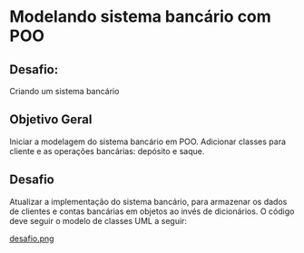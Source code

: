 # Modelando sistema bancário com POO
## Desafio: 

Criando um sistema bancário

## Objetivo Geral

Iniciar a modelagem do sistema bancário em POO. Adicionar classes para cliente e as operações bancárias: depósito e saque.

## Desafio

Atualizar a implementação do sistema bancário, para armazenar os dados de clientes e contas bancárias em objetos ao invés de dicionários. O código deve seguir o modelo de classes UML a seguir:

[desafio.png](https://github.com/dansalesol/modelando-sistema-bancario-poo/blob/956c1f36d293fdc6860aa1806c95d6ffdfd85fab/desafio.png)
